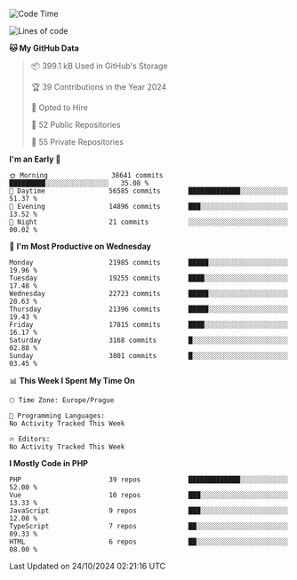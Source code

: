 <!--START_SECTION:waka-->
![Code Time](http://img.shields.io/badge/Code%20Time-1%2C583%20hrs%2058%20mins-blue)

![Lines of code](https://img.shields.io/badge/From%20Hello%20World%20I%27ve%20Written-34.6%20million%20lines%20of%20code-blue)

**🐱 My GitHub Data** 

> 📦 399.1 kB Used in GitHub's Storage 
 > 
> 🏆 39 Contributions in the Year 2024
 > 
> 💼 Opted to Hire
 > 
> 📜 52 Public Repositories 
 > 
> 🔑 55 Private Repositories 
 > 
**I'm an Early 🐤** 

```text
🌞 Morning                38641 commits       █████████░░░░░░░░░░░░░░░░   35.08 % 
🌆 Daytime                56585 commits       █████████████░░░░░░░░░░░░   51.37 % 
🌃 Evening                14896 commits       ███░░░░░░░░░░░░░░░░░░░░░░   13.52 % 
🌙 Night                  21 commits          ░░░░░░░░░░░░░░░░░░░░░░░░░   00.02 % 
```
📅 **I'm Most Productive on Wednesday** 

```text
Monday                   21985 commits       █████░░░░░░░░░░░░░░░░░░░░   19.96 % 
Tuesday                  19255 commits       ████░░░░░░░░░░░░░░░░░░░░░   17.48 % 
Wednesday                22723 commits       █████░░░░░░░░░░░░░░░░░░░░   20.63 % 
Thursday                 21396 commits       █████░░░░░░░░░░░░░░░░░░░░   19.43 % 
Friday                   17815 commits       ████░░░░░░░░░░░░░░░░░░░░░   16.17 % 
Saturday                 3168 commits        █░░░░░░░░░░░░░░░░░░░░░░░░   02.88 % 
Sunday                   3801 commits        █░░░░░░░░░░░░░░░░░░░░░░░░   03.45 % 
```


📊 **This Week I Spent My Time On** 

```text
🕑︎ Time Zone: Europe/Prague

💬 Programming Languages: 
No Activity Tracked This Week

🔥 Editors: 
No Activity Tracked This Week
```

**I Mostly Code in PHP** 

```text
PHP                      39 repos            █████████████░░░░░░░░░░░░   52.00 % 
Vue                      10 repos            ███░░░░░░░░░░░░░░░░░░░░░░   13.33 % 
JavaScript               9 repos             ███░░░░░░░░░░░░░░░░░░░░░░   12.00 % 
TypeScript               7 repos             ██░░░░░░░░░░░░░░░░░░░░░░░   09.33 % 
HTML                     6 repos             ██░░░░░░░░░░░░░░░░░░░░░░░   08.00 % 
```




 Last Updated on 24/10/2024 02:21:16 UTC
<!--END_SECTION:waka-->
<!--
**AlexKratky/AlexKratky** is a ✨ _special_ ✨ repository because its `README.md` (this file) appears on your GitHub profile.

Here are some ideas to get you started:

- 🔭 I’m currently working on ...
- 🌱 I’m currently learning ...
- 👯 I’m looking to collaborate on ...
- 🤔 I’m looking for help with ...
- 💬 Ask me about ...
- 📫 How to reach me: ...
- 😄 Pronouns: ...
- ⚡ Fun fact: ...
-->
